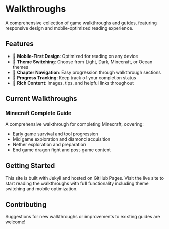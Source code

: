 # Walkthroughs

A comprehensive collection of game walkthroughs and guides, featuring responsive design and mobile-optimized reading experience.

## Features

- 📱 **Mobile-First Design**: Optimized for reading on any device
- 🎨 **Theme Switching**: Choose from Light, Dark, Minecraft, or Ocean themes  
- 📖 **Chapter Navigation**: Easy progression through walkthrough sections
- 🎯 **Progress Tracking**: Keep track of your completion status
- 🔗 **Rich Content**: Images, tips, and helpful links throughout

## Current Walkthroughs

### Minecraft Complete Guide
A comprehensive walkthrough for completing Minecraft, covering:
- Early game survival and tool progression
- Mid game exploration and diamond acquisition  
- Nether exploration and preparation
- End game dragon fight and post-game content

## Getting Started

This site is built with Jekyll and hosted on GitHub Pages. Visit the live site to start reading the walkthroughs with full functionality including theme switching and mobile optimization.

## Contributing

Suggestions for new walkthroughs or improvements to existing guides are welcome!
